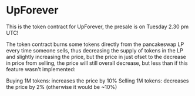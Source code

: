 # UpForever

This is the token contract for UpForever, the presale is on Tuesday 2.30 pm UTC!

The token contract burns some tokens directly from the pancakeswap LP every time someone sells, thus decreasing the supply of tokens in the LP and slightly increasing the price, but the price in just ofset to the decrease in price from selling, the price will still overall decrease, but less than if this feature wasn't implemented:

Buying 1M tokens: increases the price by 10%
Selling 1M tokens: decreases the price by 2% (otherwise it would be ~10%)
